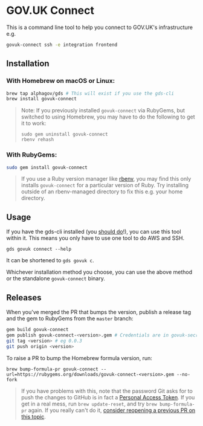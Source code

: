 # GOV.UK Connect

This is a command line tool to help you connect to GOV.UK's infrastructure e.g.

```bash
govuk-connect ssh -e integration frontend
```

## Installation

### With Homebrew on macOS or Linux:

```bash
brew tap alphagov/gds # This will exist if you use the gds-cli
brew install govuk-connect
```

> Note: If you previously installed `govuk-connect` via RubyGems, but
> switched to using Homebrew, you may have to do the following to get
> it to work:
>
> ```
> sudo gem uninstall govuk-connect
> rbenv rehash
> ```

### With RubyGems:

```bash
sudo gem install govuk-connect
```

> If you use a Ruby version manager like [rbenv](https://github.com/rbenv/rbenv), you may find this only installs `govuk-connect` for a particular version of Ruby. Try installing outside of an rbenv-managed directory to fix this e.g. your home directory.

## Usage

If you have the gds-cli installed (you [should do](https://docs.publishing.service.gov.uk/manual/access-aws-console.html)!), you can use this tool within it. This means you only have to use one tool to do AWS and SSH.

```
gds govuk connect --help
```

It can be shortened to `gds govuk c`.

Whichever installation method you choose, you can use the above method or the standalone `govuk-connect` binary.

## Releases

When you've merged the PR that bumps the version, publish a release tag and the gem to RubyGems from the `master` branch:

```bash
gem build govuk-connect
gem publish govuk-connect-<version>.gem # Credentials are in govuk-secrets/pass under packages/rubygems
git tag <version> # eg 0.0.3
git push origin <version>
```

To raise a PR to bump the Homebrew formula version, run:

`brew bump-formula-pr govuk-connect --url=https://rubygems.org/downloads/govuk-connect-<version>.gem --no-fork`

> If you have problems with this, note that the password Git asks for
> to push the changes to GitHub is in fact a [Personal Access
> Token](https://help.github.com/en/github/authenticating-to-github/creating-a-personal-access-token-for-the-command-line).
> If you get in a real mess, run `brew update-reset`, and try `brew
> bump-formula-pr` again. If you really can't do it, [consider
> reopening a previous PR on this
> topic](https://github.com/alphagov/govuk-connect/pull/21).

